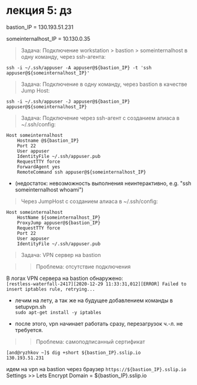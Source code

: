 
# лекция 5: дз

bastion_IP = 130.193.51.231

someinternalhost_IP = 10.130.0.35



> Задача: Подключение workstation > bastion > someinternalhost в одну команду, через ssh-агента:

`ssh -i ~/.ssh/appuser -A appuser@${bastion_IP} -t 'ssh appuser@${someinternalhost_IP}'`

> Задача: Подключение в одну команду, через bastion в качестве Jump Host:

`ssh -i ~/.ssh/appuser -J appuser@${bastion_IP} appuser@${someinternalhost_IP}`

> Задача: Подключение через ssh-агент с созданием алиаса в ~/.ssh/config: 

```
Host someinternalhost
    Hostname @${bastion_IP}
    Port 22
    User appuser
    IdentityFile ~/.ssh/appuser.pub
    RequestTTY force
    ForwardAgent yes
    RemoteCommand ssh appuser@${someinternalhost_IP}
```
 - (недостаток: невозможность выполнения неинтерактивно, e.g. "ssh someinternalhost whoami")

> Через JumpHost с созданием алиаса в ~/.ssh/config:
```
Host someinternalhost
    HostName ${someinternalhost_IP}
    ProxyJump appuser@${bastion_IP}
    RequestTTY force
    Port 22
    User appuser
    IdentityFile ~/.ssh/appuser.pub
```

> Задача: VPN сервер на bastion

>> Проблема: отсутствие подключения

В логах VPN сервера на bastion обнаружено: <br>
`[restless-waterfall-2417][2020-12-29 11:33:31,012][ERROR] Failed to insert iptables rule, retrying...` <br>
 - лечим на лету, а так же на будущее добавлением команды в setupvpn.sh <br>
`sudo apt-get install -y iptables`

 - после этого, vpn начинает работать сразу, перезагрузок ч.-л. не требуется.

>> Проблема: самоподписанный сертификат

```
[and@ryzhkov ~]$ dig +short ${bastion_IP}.sslip.io
130.193.51.231
```

идем на vpn на bastion через браузер `https://${bastion_IP}.sslip.io` <br>
Settings >> Lets Encrypt Domain = ${bastion_IP}.sslip.io


